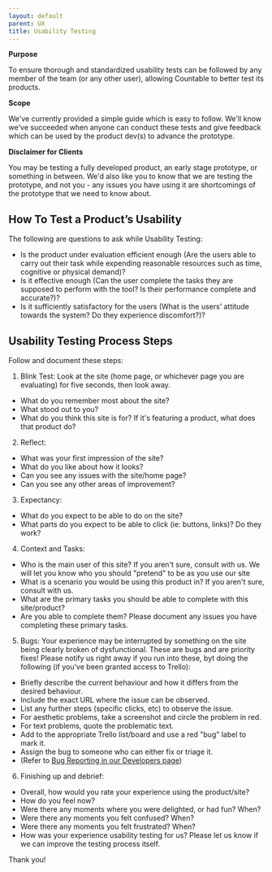 ```yaml
---
layout: default
parent: UX
title: Usability Testing
---
```


**Purpose**

To ensure thorough and standardized usability tests can be followed by
any member of the team (or any other user), allowing Countable to better
test its products.

**Scope**

We've currently provided a simple guide which is easy to follow. We'll
know we've succeeded when anyone can conduct these tests and give
feedback which can be used by the product dev(s) to advance the
prototype.

**Disclaimer for Clients**

You may be testing a fully developed product, an early stage prototype,
or something in between. We'd also like you to know that we are testing
the prototype, and not you - any issues you have using it are
shortcomings of the prototype that we need to know about.

## How To Test a Product’s Usability

The following are questions to ask while Usability Testing:

  - Is the product under evaluation efficient enough (Are the users able
    to carry out their task while expending reasonable resources such as
    time, cognitive or physical demand)?
  - Is it effective enough (Can the user complete the tasks they are
    supposed to perform with the tool? Is their performance complete and
    accurate?)?
  - Is it sufficiently satisfactory for the users (What is the users’
    attitude towards the system? Do they experience discomfort?)?

## Usability Testing Process Steps

Follow and document these steps:

1.  Blink Test: Look at the site (home page, or whichever page you are
    evaluating) for five seconds, then look away.

<!-- end list -->

  - What do you remember most about the site?
  - What stood out to you?
  - What do you think this site is for? If it's featuring a product,
    what does that product do?

<!-- end list -->

2.  Reflect:

<!-- end list -->

  - What was your first impression of the site?
  - What do you like about how it looks?
  - Can you see any issues with the site/home page?
  - Can you see any other areas of improvement?

<!-- end list -->

3.  Expectancy:

<!-- end list -->

  - What do you expect to be able to do on the site?
  - What parts do you expect to be able to click (ie: buttons, links)?
    Do they work?

<!-- end list -->

4.  Context and Tasks:

<!-- end list -->

  - Who is the main user of this site? If you aren't sure, consult with
    us. We will let you know who you should "pretend" to be as you use
    our site
  - What is a scenario you would be using this product in? If you aren't
    sure, consult with us.
  - What are the primary tasks you should be able to complete with this
    site/product?
  - Are you able to complete them? Please document any issues you have
    completing these primary tasks.

<!-- end list -->

5.  Bugs: Your experience may be interrupted by something on the site
    being clearly broken of dysfunctional. These are bugs and are
    priority fixes\! Please notify us right away if you run into these,
    byt doing the following (if you've been granted access to Trello):

<!-- end list -->

  - Briefly describe the current behaviour and how it differs from the
    desired behaviour.
  - Include the exact URL where the issue can be observed.
  - List any further steps (specific clicks, etc) to observe the issue.
  - For aesthetic problems, take a screenshot and circle the problem in
    red.
  - For text problems, quote the problematic text.
  - Add to the appropriate Trello list/board and use a red "bug" label
    to mark it.
  - Assign the bug to someone who can either fix or triage it.
  - (Refer to [Bug Reporting in our Developers
    page](https://countable-ops-manual.readthedocs.io/programming/TESTING#bug-reporting-checklist))

<!-- end list -->

6.  Finishing up and debrief:

<!-- end list -->

  - Overall, how would you rate your experience using the product/site?
  - How do you feel now?
  - Were there any moments where you were delighted, or had fun? When?
  - Were there any moments you felt confused? When?
  - Were there any moments you felt frustrated? When?
  - How was your experience usability testing for us? Please let us know
    if we can improve the testing process itself.

Thank you\!
